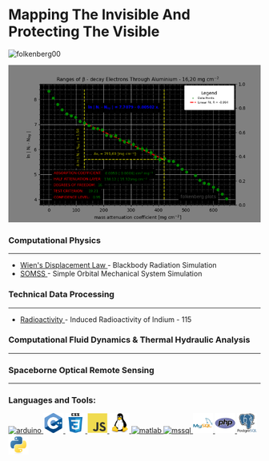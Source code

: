 <h1 align="left" style="float: left;">Mapping The Invisible And Protecting The Visible</h1>
<p align="left"> <img src="https://komarev.com/ghpvc/?username=folkenberg00&label=Profile%20views&color=0e75b6&style=flat" alt="folkenberg00" /> </p>
<p align='center'><img src="https://github.com/folkenberg00/folkenberg00/blob/main/plot.png" alt="folkenberg00" /></p>
<h3 align="left">Computational Physics</h3>
<hr width="100%" color="white" size="2px"/>
<ul>
  <li><a href="https://github.com/folkenberg00/Blackbody-Radiation-Simulation">Wien's Displacement Law </a>- Blackbody Radiation Simulation</li>
  <li><a href="https://github.com/folkenberg00/Simple-Orbital-Mechanical-System-Simulation-SOMSS">SOMSS </a>- Simple Orbital Mechanical System Simulation</li>
</ul>
<h3 align="left">Technical Data Processing</h3>
<hr width="100%" color="white" size="2px"/>
<ul>
  <li><a href="https://github.com/folkenberg00/Induced-Radioactivity-of-Indium-115">Radioactivity </a>- Induced Radioactivity of Indium - 115</li>
</ul>
<h3 align="left">Computational Fluid Dynamics & Thermal Hydraulic Analysis</h3>
<hr width="100%" color="white" size="2px"/>
<h3 align="left">Spaceborne Optical Remote Sensing</h3>
<hr width="100%" color="white" size="2px"/>
<p align="left">
</p>

<h3 align="left">Languages and Tools:</h3>
<p align="left"> <a href="https://www.arduino.cc/" target="_blank" rel="noreferrer"> <img src="https://cdn.worldvectorlogo.com/logos/arduino-1.svg" alt="arduino" width="40" height="40"/> </a> <a href="https://www.w3schools.com/cpp/" target="_blank" rel="noreferrer"> <img src="https://raw.githubusercontent.com/devicons/devicon/master/icons/cplusplus/cplusplus-original.svg" alt="cplusplus" width="40" height="40"/> </a> <a href="https://www.w3schools.com/css/" target="_blank" rel="noreferrer"> <img src="https://raw.githubusercontent.com/devicons/devicon/master/icons/css3/css3-original-wordmark.svg" alt="css3" width="40" height="40"/> </a> <a href="https://developer.mozilla.org/en-US/docs/Web/JavaScript" target="_blank" rel="noreferrer"> <img src="https://raw.githubusercontent.com/devicons/devicon/master/icons/javascript/javascript-original.svg" alt="javascript" width="40" height="40"/> </a> <a href="https://www.linux.org/" target="_blank" rel="noreferrer"> <img src="https://raw.githubusercontent.com/devicons/devicon/master/icons/linux/linux-original.svg" alt="linux" width="40" height="40"/> </a> <a href="https://www.mathworks.com/" target="_blank" rel="noreferrer"> <img src="https://upload.wikimedia.org/wikipedia/commons/2/21/Matlab_Logo.png" alt="matlab" width="40" height="40"/> </a> <a href="https://www.microsoft.com/en-us/sql-server" target="_blank" rel="noreferrer"> <img src="https://www.svgrepo.com/show/303229/microsoft-sql-server-logo.svg" alt="mssql" width="40" height="40"/> </a> <a href="https://www.mysql.com/" target="_blank" rel="noreferrer"> <img src="https://raw.githubusercontent.com/devicons/devicon/master/icons/mysql/mysql-original-wordmark.svg" alt="mysql" width="40" height="40"/> </a> <a href="https://www.php.net" target="_blank" rel="noreferrer"> <img src="https://raw.githubusercontent.com/devicons/devicon/master/icons/php/php-original.svg" alt="php" width="40" height="40"/> </a> <a href="https://www.postgresql.org" target="_blank" rel="noreferrer"> <img src="https://raw.githubusercontent.com/devicons/devicon/master/icons/postgresql/postgresql-original-wordmark.svg" alt="postgresql" width="40" height="40"/> </a> <a href="https://www.python.org" target="_blank" rel="noreferrer"> <img src="https://raw.githubusercontent.com/devicons/devicon/master/icons/python/python-original.svg" alt="python" width="40" height="40"/> </a> </p>
